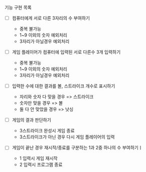 기능 구현 목록

- [ ] 컴퓨터에게 서로 다른 3자리의 수 부여하기 
  - 중복 불가능
  - 1~9 이외의 숫자 예외처리
  - 3자리가 아닐경우 예외처리

- [ ] 게임 플레이어가 컴퓨터에 입력된 서로 다른수 3개 입력하기
  - 중복 불가능
  - 1~9 이외의 숫자 예외처리
  - 3자리가 아닐경우 예외처리
  
- [ ] 입력한 수에 대한 결과를 볼, 스트라이크 개수로 표시하기
  - 자리와 숫자 다 맞을 경우 => 스트라이크
  - 숫자만 맞을 경우 => 볼
  - 둘 다 안 맞았을 경우 => 낫싱
  
- [ ] 게임의 결과 판단하기
  - 3스트라이크 완성시 게임 종료
  - 3스트라이크가 아닌 경우 다시 게임 플레이어의 입력
  
- [ ] 게임이 끝난 경우 재시작/종료를 구분하는 1과 2중 하나의 수 부여하기ㅣ
  - 1 입력시 게임 재시작
  - 2 입력시 프로그램 종료